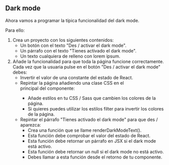 ## Dark mode

Ahora vamos a programar la típica funcionalidad del dark mode.

Para ello:

1. Crea un proyecto con los siguientes contenidos:
    - Un botón con el texto "Des / activar el dark mode".
    - Un párrafo con el texto "Tienes activado el dark mode".
    - Un texto cualquiera de relleno con lorem ipsum.
2. Añade la funcionalidad para que toda la página funcione correctamente. Cada vez que la usuaria pulse en el botón "Des / activar el dark mode" debes:
    - Invertir el valor de una constante del estado de React.
    - Repintar la página añadiendo una clase CSS en el <div /> principal del componente:
        - Añade estilos en tu CSS / Sass que cambien los colores de la página.
        - Si quieres puedes utilizar los estilos filter para invertir los colores de la página.
    - Repintar el párrafo "Tienes activado el dark mode" para que des / aparezca:
        - Crea una función que se llame renderDarkModeText().
        - Esta función debe comprobar el valor del estado de React.
        - Esta función debe retornar un párrafo en JSX si el dark mode está activo.
        - Esta función debe retornar un null si el dark mode no está activo.
        - Debes llamar a esta función desde el retorno de tu componente.